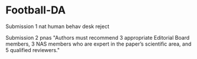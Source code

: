 # Football-DA
Submission 1 nat human behav desk reject

Submission 2 pnas
"Authors must recommend 3 appropriate Editorial Board members, 3 NAS members who are expert in the paper’s scientific area, and 5 qualified reviewers."
